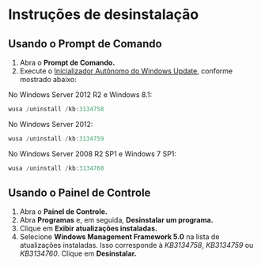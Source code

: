 # <a name="uninstallation-instructions"></a>Instruções de desinstalação

## <a name="using-command-prompt"></a>Usando o Prompt de Comando
1.  Abra o **Prompt de Comando.**
2.  Execute o [Inicializador Autônomo do Windows Update](https://support.microsoft.com/en-us/kb/934307), conforme mostrado abaixo:

No Windows Server 2012 R2 e Windows 8.1:
```powershell
wusa /uninstall /kb:3134758
```
No Windows Server 2012:
```powershell
wusa /uninstall /kb:3134759
```
No Windows Server 2008 R2 SP1 e Windows 7 SP1:
```powershell
wusa /uninstall /kb:3134760
```

## <a name="using-control-panel"></a>Usando o Painel de Controle
1.  Abra o **Painel de Controle.**
2.  Abra **Programas** e, em seguida, **Desinstalar um programa.**
3.  Clique em **Exibir atualizações instaladas.**
4.  Selecione **Windows Management Framework 5.0** na lista de atualizações instaladas. Isso corresponde à *KB3134758*, *KB3134759* ou *KB3134760*. Clique em **Desinstalar.**
